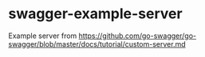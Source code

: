# swagger-example-server
Example server from https://github.com/go-swagger/go-swagger/blob/master/docs/tutorial/custom-server.md
